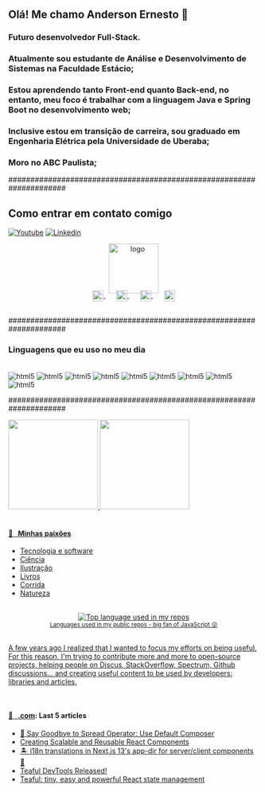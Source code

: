 ##  Olá! Me chamo Anderson Ernesto 👋

### Futuro desenvolvedor Full-Stack. 

### Atualmente sou estudante de Análise e Desenvolvimento de Sistemas na Faculdade Estácio; 

### Estou aprendendo tanto Front-end quanto Back-end, no entanto, meu foco é trabalhar com a linguagem Java e Spring Boot no desenvolvimento web;
### Inclusive estou em transição de carreira, sou graduado em Engenharia Elétrica pela Universidade de Uberaba;

### Moro no ABC Paulista;

#####################################################################

## Como entrar em contato comigo</br>
[![Youtube](https://img.shields.io/badge/YouTube-FF0000?style=for-the-badge&logo=youtube&logoColor=white)](http://biganalytic.wordpress.com)
[![Linkedin](https://img.shields.io/badge/LinkedIn-0077B5?style=for-the-badge&logo=linkedin&logoColor=white)](www.linkedin.com/in/anderson-ernesto/)


<p align="center">
  <a href="https://.com">
    <img width="100" src="https://github.com/franze-ernesto" alt="logo" />
  </a>
</p>

<p align="center" style="margin: -20px 0 30px">
   <a href="https://twitter.com/" target="_blank" style='margin-right:10px'>
    <img align="center" src="https://cdn.jsdelivr.net/npm/simple-icons@3.0.1/icons/twitter.svg" alt="twitter" height="22px" width="22px" />
  </a>
  &nbsp;&nbsp;
  <a href="https://stackoverflow.com" target="_blank" style='margin-right:10px'>
    <img align="center" src="https://cdn.jsdelivr.net/npm/simple-icons@3.0.1/icons/stackoverflow.svg" alt="stackoverflow" height="22px" width="22px" />
  </a>
  &nbsp;&nbsp;
  <a href="www.linkedin.com/in/anderson-ernesto/" target="_blank" style='margin-right:10px'>
    <img align="center" src="https://cdn.jsdelivr.net/npm/simple-icons@3.0.1/icons/linkedin.svg" alt="linkedin" height="22px" width="22px" />
  </a>
  &nbsp;&nbsp;
  <a href="mailto:ernesto.franzee@gmail.com" target="_blank">
    <img align="center" src="https://cdn.jsdelivr.net/npm/simple-icons@3.0.1/icons/protonmail.svg" alt="email" height="22px" width="22px" />
  </a>
</p>


#####################################################################

### Linguagens que eu uso no meu dia

<div style="display=inline-block"></br>
    <img align="center" alt="html5" src="https://img.shields.io/badge/HTML5-E34F26?style=for-the-badge&logo=html5&logoColor=white" />
    <img align="center" alt="html5" src="https://img.shields.io/badge/JavaScript-323330?style=for-the-badge&logo=javascript&logoColor=F7DF1E" />
    <img align="center" alt="html5" src="https://img.shields.io/badge/CSS3-1572B6?style=for-the-badge&logo=css3&logoColor=white" />
    <img align="center" alt="html5" src="https://img.shields.io/badge/React-20232A?style=for-the-badge&logo=react&logoColor=61DAFB" />
    <img align="center" alt="html5" src="https://img.shields.io/badge/Node.js-43853D?style=for-the-badge&logo=node.js&logoColor=white" />
    <img align="center" alt="html5" src="https://img.shields.io/badge/PHP-777BB4?style=for-the-badge&logo=php&logoColor=white" />
    <img align="center" alt="html5" src="https://img.shields.io/badge/Java-CC342D?style=for-the-badge&logo=Java&logoColor=white" />
    <img align="center" alt="html5" src="https://img.shields.io/badge/Spring-43853D?style=for-the-badge&logo=spring&logoColor=white" />
    <img align="center" alt="html5" src="https://img.shields.io/badge/MySQL-43853D?style=for-the-badge&logo=mysql&logoColor=white" />

    

   


#####################################################################




<div>
<a href="https://github.com/franze-ernesto">
<img loading="lazy" height="180em" src="https://github-readme-stats.vercel.app/api/top-langs/?username=franze-ernesto&layout=compact&langs_count=7&theme=dracula"/>
<img loading="lazy" height="180em" src="https://github-readme-stats.vercel.app/api?username=franze-ernesto&show_icons=true&theme=dracula&include_all_commits=true&count_private=true"/>
</div>
    
    
</div></br>


#### 🧡 &nbsp;&nbsp;Minhas paixões

* Tecnologia e software
* Ciência 
* Ilustração
* Livros
* Corrida
* Natureza

<br />









<div align="center">
  <img width="" src="https://github-readme-stats.vercel.app/api/top-langs/?username=franze-ernesto&layout=compact&hide_title=1&card_width=300" alt="Top language used in my repos" />
  <br />
  <small>Languages used in my public repos - big fan of JavaScript 😛</small>
  <br />
  <br />
</div>

A few years ago I realized that I wanted to focus my efforts on being useful. For this reason, I'm trying to contribute more and more to open-source projects, helping people on Discus, StackOverflow, Spectrum, Github discussions... and creating useful content to be used by developers: libraries and articles. 

<br />

#### 📖 &nbsp;&nbsp;[.com](https://.com): Last 5 articles
 
* [👋 Say Goodbye to Spread Operator: Use Default Composer](https://com/blog/default-composer) 
* [Creating Scalable and Reusable React Components](https://.com/blog/creating-scalable-and-reusable-react-components) 
* [🏝️ i18n translations in Next.js 13's app-dir for server/client components 🌊](https://.com/blog/i18n-translations-nextjs-13-app-dir) 
* [Teaful DevTools Released!](https://.com/blog/teaful-devtools) 
* [Teaful: tiny, easy and powerful React state management](https://.com/blog/teaful)

<br />






